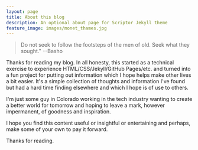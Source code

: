 ```yaml
---
layout: page
title: About this blog
description: An optional about page for Scriptor Jekyll theme
feature_image: images/monet_thames.jpg
---
```


> Do not seek to follow the footsteps of the men of old.  Seek what they sought." --Basho

Thanks for reading my blog.  In all honesty, this started as a technical exercise to experience HTML/CSS/Jekyll/GitHub Pages/etc. and turned into a fun project for putting out information which I hope helps make other lives a bit easier.  It's a simple collection of thoughts and information I've found but had a hard time finding elsewhere and which I hope is of use to others.

I'm just some guy in Colorado working in the tech industry wanting to create a better world for tomorrow and hoping to leave a mark, however impermanent, of goodness and inspiration.

I hope you find this content useful or insightful or entertaining and perhaps, make some of your own to pay it forward.

Thanks for reading.

